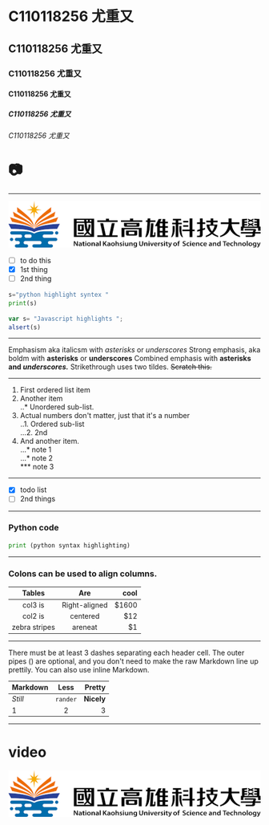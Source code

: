 # C110118256 尤重又
## C110118256 尤重又
### C110118256 尤重又
#### C110118256 尤重又 
##### C110118256 尤重又
###### C110118256 尤重又

# 📷

----

![NKUST](nkust.png "nkust")

- [ ] to do this
- [x] 1st thing
- [ ] 2nd thing

```python
s="python highlight syntex "
print(s)
```

```js
var s= "Javascript highlights ";
alsert(s)
```
---
Emphasism aka italicsm with *asterisks* or *underscores*
Strong emphasis, aka boldm with **asterisks** or **underscores**
Combined emphasis with **asterisks and *underscores.***
Strikethrough uses two tildes. ~~Scratch this.~~

---

1. First ordered list item
2. Another item <br>
..*  Unordered sub-list.
4. Actual numbers don't matter, just that it's a number</br>
..1. Ordered sub-list</br>
...2. 2nd
5. And another item.</br>
...* note 1</br>
...* note 2</br>
***  note 3
   
---

- [x] todo list
- [ ] 2nd things
      
---

### Python code
```python
print (python syntax highlighting)
```
---
### Colons can be used to align columns.

|      Tables   |      Are      |  cool |
|:-------------:|:-------------:| -----:|
|    col3 is    | Right-aligned | $1600 |
|    col2 is    |   centered    |   $12 |
| zebra stripes |    areneat    |    $1 |

---
<p>There must be at least 3 dashes separating each header cell.
The outer pipes () are optional, and you don't need to make the
raw Markdown line up prettily. You can also use inline Markdown.</p>

| Markdown |   Less   |     Pretty |
|:--------|:--------:| ----------:|
| *Still*  | `rander` | **Nicely** |
|    1     |    2     |      3 |
---
# video
[![video](nkust.png)]("https://www.youtube.com/watch?v=sSm2dRarhPo")
